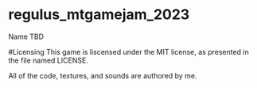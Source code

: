 # regulus_mtgamejam_2023
Name TBD

#Licensing
This game is liscensed under the MIT license, as presented in the file named LICENSE.

All of the code, textures, and sounds are authored by me.